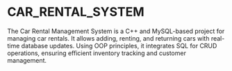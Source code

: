 # CAR_RENTAL_SYSTEM
The Car Rental Management System is a C++ and MySQL-based project for managing car rentals. It allows adding, renting, and returning cars with real-time database updates. Using OOP principles, it integrates SQL for CRUD operations, ensuring efficient inventory tracking and customer management.
